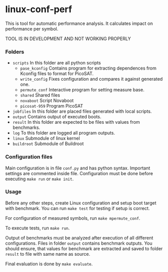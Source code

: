 # linux-conf-perf
This is tool for automatic performance analysis.
It calculates impact on performance per symbol.

TOOL IS IN DEVELOPMENT AND NOT WORKING PROPERLY

### Folders
* `scripts` In this folder are all python scripts
	* `pase_kconfig` Contains program for extracting dependences from Kconfig files to format for PicoSAT.
	* `write_config` Fixes configuration and compares it against generated one.
	* `permute_conf` Interactive program for setting measure base.
	* `shared` Shared files
	* `novaboot` Script Novaboot
	* `picosat-959` Program PicoSAT
* `jobfiles` In this folder are placed files generated with local scripts.
* `output` Contains output of executed boots.
* `result` In this folder are expected to be files with values from benchmarks.
* `log` To this folder are logged all program outputs.
* `linux` Submodule of linux kernel
* `buildroot` Submodule of Buildroot

### Configuration files
Main configuration is in file `conf.py` and has python syntax.
Important settings are commented inside file.
Configuration must be done before executing `make run` or `make init`.

### Usage
Before any other steps, create Linux configuration and setup boot target with benchmark.
You can run `make test` for testing if setup is correct.

For configuration of measured symbols, run `make mpermute_conf`.

To execute tests, run `make run`.

Output of benchmarks must be analyzed after execution of all different configurations.
Files in folder `output` contains benchmark outputs. You should ensure, that values for
benchmark are extracted and saved to folder `result` to file with same name as source.

Final evaluation is done by `make evaluate`.
